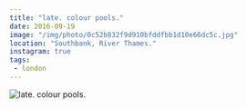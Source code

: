 ```yaml
---
title: "late. colour pools."
date: 2016-09-19
image: "/img/photo/0c52b832f9d910bfddfbb1d10e66dc5c.jpg"
location: "Southbank, River Thames."
instagram: true
tags:
 - london
---
```


![late. colour pools.](/img/photo/0c52b832f9d910bfddfbb1d10e66dc5c.jpg)

